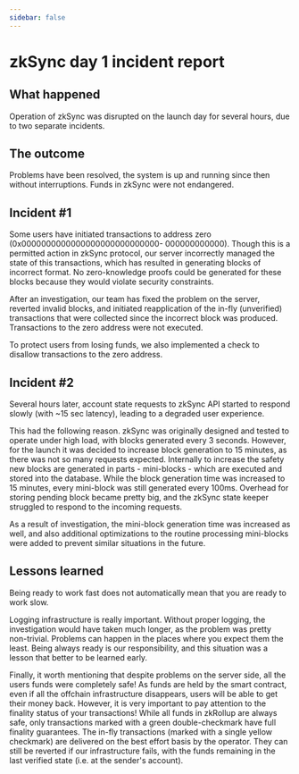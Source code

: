 ```yaml
---
sidebar: false
---
```


# zkSync day 1 incident report

## What happened

Operation of zkSync was disrupted on the launch day for several hours, due to two separate incidents.

## The outcome

Problems have been resolved, the system is up and running since then without interruptions. Funds in zkSync were not
endangered.

## Incident #1

Some users have initiated transactions to address zero (0x0000000000000000000000000000\- 000000000000). Though this is a
permitted action in zkSync protocol, our server incorrectly managed the state of this transactions, which has resulted
in generating blocks of incorrect format. No zero-knowledge proofs could be generated for these blocks because they
would violate security constraints.

After an investigation, our team has fixed the problem on the server, reverted invalid blocks, and initiated
reapplication of the in-fly (unverified) transactions that were collected since the incorrect block was produced.
Transactions to the zero address were not executed.

To protect users from losing funds, we also implemented a check to disallow transactions to the zero address.

## Incident #2

Several hours later, account state requests to zkSync API started to respond slowly (with ~15 sec latency), leading to a
degraded user experience.

This had the following reason. zkSync was originally designed and tested to operate under high load, with blocks
generated every 3 seconds. However, for the launch it was decided to increase block generation to 15 minutes, as there
was not so many requests expected. Internally to increase the safety new blocks are generated in parts - mini-blocks -
which are executed and stored into the database. While the block generation time was increased to 15 minutes, every
mini-block was still generated every 100ms. Overhead for storing pending block became pretty big, and the zkSync state
keeper struggled to respond to the incoming requests.

As a result of investigation, the mini-block generation time was increased as well, and also additional optimizations to
the routine processing mini-blocks were added to prevent similar situations in the future.

## Lessons learned

Being ready to work fast does not automatically mean that you are ready to work slow.

Logging infrastructure is really important. Without proper logging, the investigation would have taken much longer, as
the problem was pretty non-trivial. Problems can happen in the places where you expect them the least. Being always
ready is our responsibility, and this situation was a lesson that better to be learned early.

Finally, it worth mentioning that despite problems on the server side, all the users funds were completely safe! As
funds are held by the smart contract, even if all the offchain infrastructure disappears, users will be able to get
their money back. However, it is very important to pay attention to the finality status of your transactions! While all
funds in zkRollup are always safe, only transactions marked with a green double-checkmark have full finality guarantees.
The in-fly transactions (marked with a single yellow checkmark) are delivered on the best effort basis by the operator.
They can still be reverted if our infrastructure fails, with the funds remaining in the last verified state (i.e. at the
sender's account).
